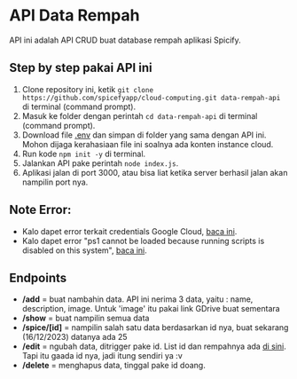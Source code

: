 # API Data Rempah
API ini adalah API CRUD buat database rempah aplikasi Spicify.

## Step by step pakai API ini
1. Clone repository ini, ketik `git clone https://github.com/spicefyapp/cloud-computing.git data-rempah-api` di terminal (command prompt).
2. Masuk ke folder dengan perintah `cd data-rempah-api` di terminal (command prompt).
3. Download file [.env](https://drive.google.com/file/d/1J0XuOYQBCiDK0NN1XhwNWN0iDdGDMrsy/view?usp=sharing) dan simpan di folder yang sama dengan API ini. Mohon dijaga kerahasiaan file ini soalnya ada konten instance cloud.
4. Run kode `npm init -y` di terminal.
5. Jalankan API pake perintah `node index.js`.
6. Aplikasi jalan di port 3000, atau bisa liat ketika server berhasil jalan akan nampilin port nya.

## Note Error:
* Kalo dapet error terkait credentials Google Cloud, [baca ini](https://cloud.google.com/docs/authentication/provide-credentials-adc).
* Kalo dapet error "ps1 cannot be loaded because running scripts is disabled on this system", [baca ini](https://stackoverflow.com/questions/41117421/ps1-cannot-be-loaded-because-running-scripts-is-disabled-on-this-system).

## Endpoints
* **/add** = buat nambahin data. API ini nerima 3 data, yaitu : name, description, image. Untuk 'image' itu pakai link GDrive buat sementara
* **/show** = buat nampilin semua data
* **/spice/[id]** = nampilin salah satu data berdasarkan id nya, buat sekarang (16/12/2023) datanya ada 25
* **/edit** = ngubah data, ditrigger pake id. List id dan rempahnya ada [di sini](https://drive.google.com/file/d/1Lx8b_gZCQFGRmpRbNQve__7s8G0xILWl/view?usp=sharing). Tapi itu gaada id nya, jadi itung sendiri ya :v
* **/delete** = menghapus data, tinggal pake id doang.
